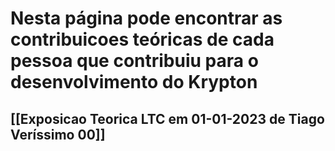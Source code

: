 # Nesta página pode encontrar as contribuicoes teóricas de cada pessoa que contribuiu para o desenvolvimento do Krypton

## [[Exposicao Teorica LTC em 01-01-2023 de Tiago Veríssimo 00]]

